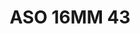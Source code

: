 ---
title: ASO 16MM 43
date: 
draft: false

# descripcion
description : Anillo de plata 925.

materials: Plata 925

color: 

dimensions: 16mm diámetro

code: 05-23-1429

type: "Anillos"

categories: []

price: $9.320,00

price_eftvo: $7.920,00

# Images
# first image will be shown in the product page
images:
  # - image: "images/path_to_image"
  # La ubicacion de las imagenes es imagenes/Anillos/Anillos.Solo Plata/05-23-1429-aso-16mm-43
  - image: "./images/anillos/solo_plata/05-23-1429-aso-16mm-43.jpg"
---